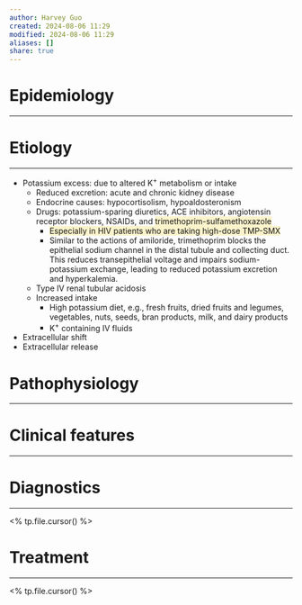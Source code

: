 ```yaml
---
author: Harvey Guo
created: 2024-08-06 11:29
modified: 2024-08-06 11:29
aliases: []
share: true
---
```

# Epidemiology
---


# Etiology
---
- Potassium excess: due to altered K<sup>+</sup> metabolism or intake
	- Reduced excretion: acute and chronic kidney disease 
	- Endocrine causes: hypocortisolism, hypoaldosteronism 
	- Drugs: potassium-sparing diuretics, ACE inhibitors, angiotensin receptor blockers, NSAIDs, and <span style="background:rgba(240, 200, 0, 0.2)">trimethoprim-sulfamethoxazole</span> 
		- <span style="background:rgba(240, 200, 0, 0.2)">Especially in HIV patients who are taking high-dose TMP-SMX</span>
		- Similar to the actions of amiloride, trimethoprim blocks the epithelial sodium channel in the distal tubule and collecting duct.  This reduces transepithelial voltage and impairs sodium-potassium exchange, leading to reduced potassium excretion and hyperkalemia.
	- Type IV renal tubular acidosis
	- Increased intake
		- High potassium diet, e.g., fresh fruits, dried fruits and legumes, vegetables, nuts, seeds, bran products, milk, and dairy products
		- K<sup>+</sup> containing IV fluids
- Extracellular shift
- Extracellular release

# Pathophysiology
---


# Clinical features
---


# Diagnostics
---
<% tp.file.cursor() %>

# Treatment
---
<% tp.file.cursor() %>
